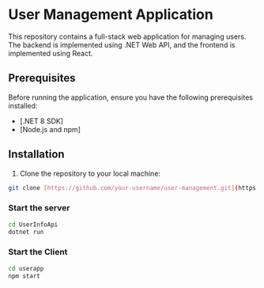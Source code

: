 # User Management Application

This repository contains a full-stack web application for managing users. The backend is implemented using .NET Web API, and the frontend is implemented using React.

## Prerequisites

Before running the application, ensure you have the following prerequisites installed:

- [.NET 8 SDK]
- [Node.js and npm]

## Installation

1. Clone the repository to your local machine:

```bash
git clone [https://github.com/your-username/user-management.git](https://github.com/geekyharsh01/DotNet-with-ReactApi.git)
```

### Start the server
```bash
cd UserInfoApi
dotnet run
```
### Start the Client
```bash
cd userapp
npm start
```

